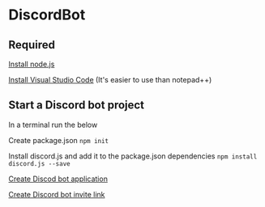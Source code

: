 # DiscordBot

## Required
[Install node.js](https://nodejs.org/en/)

[Install Visual Studio Code](https://code.visualstudio.com/) (It's easier to use than notepad++)

## Start a Discord bot project
In a terminal run the below

Create package.json
```npm init```

Install discord.js and add it to the package.json dependencies
```npm install discord.js --save```

[Create Discod bot application](https://discord.com/developers/)

[Create Discord bot invite link](https://discordapi.com/permissions.html)
